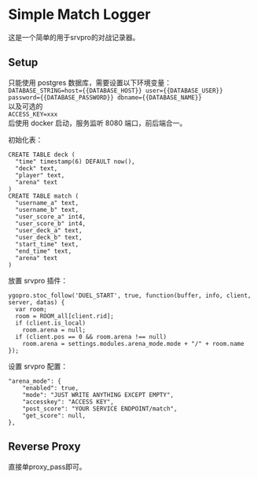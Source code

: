 # Simple Match Logger
这是一个简单的用于srvpro的对战记录器。    

## Setup
只能使用 postgres 数据库，需要设置以下环境变量：    
```DATABASE_STRING=host={{DATABASE_HOST}} user={{DATABASE_USER}} password={{DATABASE_PASSWORD}} dbname={{DATABASE_NAME}}```    
以及可选的    
```ACCESS_KEY=xxx```    
后使用 docker 启动，服务监听 8080 端口，前后端合一。

初始化表：
```
CREATE TABLE deck (
  "time" timestamp(6) DEFAULT now(),
  "deck" text,
  "player" text,
  "arena" text
)
CREATE TABLE match (
  "username_a" text,
  "username_b" text,
  "user_score_a" int4,
  "user_score_b" int4,
  "user_deck_a" text,
  "user_deck_b" text,
  "start_time" text,
  "end_time" text,
  "arena" text
)
```

放置 srvpro 插件：
```
ygopro.stoc_follow('DUEL_START', true, function(buffer, info, client, server, datas) {
  var room;
  room = ROOM_all[client.rid];
  if (client.is_local)
    room.arena = null;
  if (client.pos == 0 && room.arena !== null)
    room.arena = settings.modules.arena_mode.mode + "/" + room.name
});
```
设置 srvpro 配置：
```
"arena_mode": {
    "enabled": true,
    "mode": "JUST WRITE ANYTHING EXCEPT EMPTY",
    "accesskey": "ACCESS KEY",
    "post_score": "YOUR SERVICE ENDPOINT/match",
    "get_score": null,
},
```

## Reverse Proxy
直接单proxy_pass即可。
